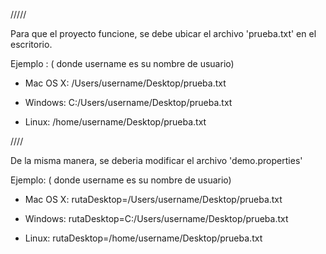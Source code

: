 /////

Para que el proyecto funcione, se debe ubicar el archivo 'prueba.txt' en el escritorio.

Ejemplo : ( donde username es su nombre de usuario)

  - Mac OS X: /Users/username/Desktop/prueba.txt

  - Windows: C:/Users/username/Desktop/prueba.txt

  - Linux: /home/username/Desktop/prueba.txt

////

De la misma manera, se deberia modificar el archivo 'demo.properties'

Ejemplo: ( donde username es su nombre de usuario)

  - Mac OS X: rutaDesktop=/Users/username/Desktop/prueba.txt

  - Windows: rutaDesktop=C:/Users/username/Desktop/prueba.txt

  - Linux: rutaDesktop=/home/username/Desktop/prueba.txt
